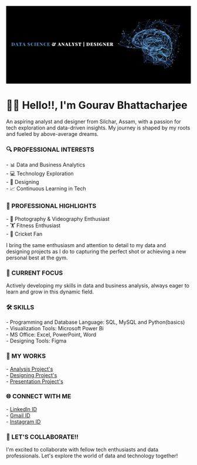 <img src="intro_image.png" alt="heading_image">

<h1>👋🏻 Hello!!, I'm Gourav Bhattacharjee</h1>
An aspiring analyst and designer from Silchar, Assam, with a passion for tech exploration and data-driven insights. My journey is shaped by my roots and fueled by above-average dreams.

<h3>🔍 PROFESSIONAL INTERESTS</h3>
- 📊 Data and Business Analytics<br>
- 💻 Technology Exploration<br>
- 🎨 Designing<br>
- 📈 Continuous Learning in Tech

<h3>🌟 PROFESSIONAL HIGHLIGHTS</h3>
- 📸 Photography & Videography Enthusiast<br>
- 🏋️ Fitness Enthusiast<br>
- 🏏 Cricket Fan<br>

I bring the same enthusiasm and attention to detail to my data and designing projects as I do to capturing the perfect shot or achieving a new personal best at the gym.

<h3>🎯 CURRENT FOCUS</h3>

Actively developing my skills in data and business analysis, always eager to learn and grow in this dynamic field.

<h3>🛠️ SKILLS</h3>
- Programming and Database Language: SQL, MySQL and Python(basics)<br>
- Visualization Tools: Microsoft Power Bi<br>
- MS Office: Excel, PowerPoint, Word<br>
- Designing Tools: Figma<br>

<h3>📁 MY WORKS </h3>
- <a href="https://github.com/Gourav-Bhatt/Analysis_Project">Analysis Project's</a><br>
- <a href="https://github.com/Gourav-Bhatt/Designing_Project">Designing Project's</a><br>
- <a href="https://github.com/Gourav-Bhatt/Presentation-Project/tree/main">Presentation Project's</a><br>

<h3>🌐 CONNECT WITH ME</h3>
- <a href="www.linkedin.com/in/gourav-bhattacharjee-a133b9295">LinkedIn ID</a><br>
- <a href="gouravbhatt244@gmail.com">Gmail ID</a><br>
- <a href="https://www.instagram.com/gourav_data_designer/">Instagram ID</a><br>


<h3>🤝 LET'S COLLABORATE!!</h3>
I'm excited to collaborate with fellow tech enthusiasts and data professionals. Let's explore the world of data and technology together!

<!---
Gourav-Bhatt/Gourav-Bhatt is a ✨ special ✨ repository because its `README.md` (this file) appears on your GitHub profile.
You can click the Preview link to take a look at your changes.
--->
